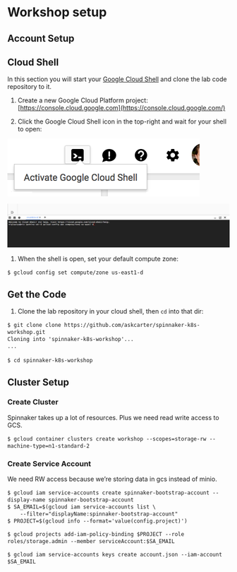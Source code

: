 # Workshop setup

## Account Setup


## Cloud Shell

In this section you will start your [Google Cloud Shell](https://cloud.google.com/cloud-shell/docs/) and clone the lab code repository to it.

1. Create a new Google Cloud Platform project: [https://console.cloud.google.com](https://console.cloud.google.com/)

1. Click the Google Cloud Shell icon in the top-right and wait for your shell to open:

  ![](../docs/img/cloud-shell.png)

  ![](../docs/img/cloud-shell-prompt.png)

1. When the shell is open, set your default compute zone:

  ```shell
  $ gcloud config set compute/zone us-east1-d
  ```


## Get the Code

1. Clone the lab repository in your cloud shell, then `cd` into that dir:

  ```shell
  $ git clone clone https://github.com/askcarter/spinnaker-k8s-workshop.git
  Cloning into 'spinnaker-k8s-workshop'...
  ...

  $ cd spinnaker-k8s-workshop
  ```

## Cluster Setup
### Create Cluster

Spinnaker takes up a lot of resources.  Plus we need read write access to GCS.
```shell
$ gcloud container clusters create workshop --scopes=storage-rw --machine-type=n1-standard-2
```

### Create Service Account
We need RW access because we’re storing data in gcs instead of minio.
 
```shell
$ gcloud iam service-accounts create spinnaker-bootstrap-account --display-name spinnaker-bootstrap-account
$ SA_EMAIL=$(gcloud iam service-accounts list \
    --filter="displayName:spinnaker-bootstrap-account"
$ PROJECT=$(gcloud info --format='value(config.project)')
```
 
```shell
$ gcloud projects add-iam-policy-binding $PROJECT --role roles/storage.admin --member serviceAccount:$SA_EMAIL
```
 
```shell
$ gcloud iam service-accounts keys create account.json --iam-account $SA_EMAIL
```
